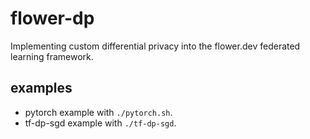 # flower-dp

Implementing custom differential privacy into the flower.dev federated learning framework.

## examples

- pytorch example with `./pytorch.sh`.
- tf-dp-sgd example with `./tf-dp-sgd`.
